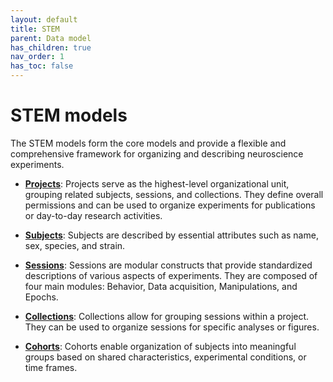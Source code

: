 ```yaml
---
layout: default
title: STEM
parent: Data model
has_children: true
nav_order: 1
has_toc: false
---
```


# STEM models

The STEM models form the core models and provide a flexible and comprehensive framework for organizing and describing neuroscience experiments.

- [**Projects**]({{site.baseurl}}/datamodel/stem/project): Projects serve as the highest-level organizational unit, grouping related subjects, sessions, and collections. They define overall permissions and can be used to organize experiments for publications or day-to-day research activities.

- [**Subjects**]({{site.baseurl}}/datamodel/stem/subject): Subjects are described by essential attributes such as name, sex, species, and strain.

- [**Sessions**]({{site.baseurl}}/datamodel/stem/session): Sessions are modular constructs that provide standardized descriptions of various aspects of experiments. They are composed of four main modules: Behavior, Data acquisition, Manipulations, and Epochs. 

- [**Collections**]({{site.baseurl}}/datamodel/stem/collection): Collections allow for grouping sessions within a project. They can be used to organize sessions for specific analyses or figures.

- [**Cohorts**]({{site.baseurl}}/datamodel/stem/cohort): Cohorts enable organization of subjects into meaningful groups based on shared characteristics, experimental conditions, or time frames.